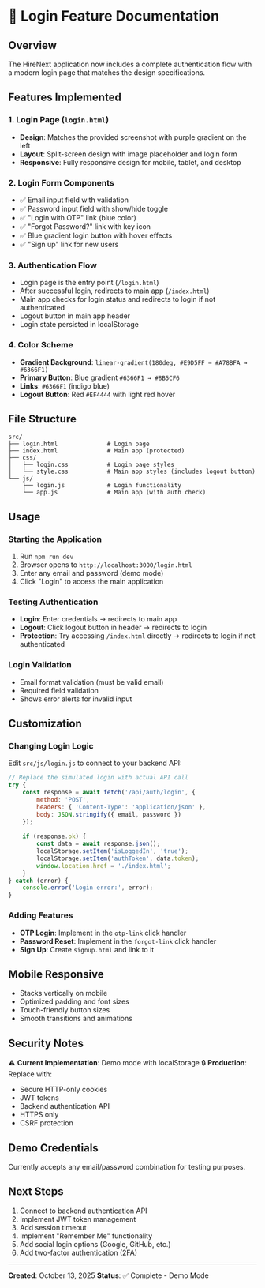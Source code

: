 # 🔐 Login Feature Documentation

## Overview
The HireNext application now includes a complete authentication flow with a modern login page that matches the design specifications.

## Features Implemented

### 1. Login Page (`login.html`)
- **Design**: Matches the provided screenshot with purple gradient on the left
- **Layout**: Split-screen design with image placeholder and login form
- **Responsive**: Fully responsive design for mobile, tablet, and desktop

### 2. Login Form Components
- ✅ Email input field with validation
- ✅ Password input field with show/hide toggle
- ✅ "Login with OTP" link (blue color)
- ✅ "Forgot Password?" link with key icon
- ✅ Blue gradient login button with hover effects
- ✅ "Sign up" link for new users

### 3. Authentication Flow
- Login page is the entry point (`/login.html`)
- After successful login, redirects to main app (`/index.html`)
- Main app checks for login status and redirects to login if not authenticated
- Logout button in main app header
- Login state persisted in localStorage

### 4. Color Scheme
- **Gradient Background**: `linear-gradient(180deg, #E9D5FF → #A78BFA → #6366F1)`
- **Primary Button**: Blue gradient `#6366F1 → #8B5CF6`
- **Links**: `#6366F1` (indigo blue)
- **Logout Button**: Red `#EF4444` with light red hover

## File Structure

```
src/
├── login.html              # Login page
├── index.html              # Main app (protected)
├── css/
│   ├── login.css           # Login page styles
│   └── style.css           # Main app styles (includes logout button)
└── js/
    ├── login.js            # Login functionality
    └── app.js              # Main app (with auth check)
```

## Usage

### Starting the Application
1. Run `npm run dev`
2. Browser opens to `http://localhost:3000/login.html`
3. Enter any email and password (demo mode)
4. Click "Login" to access the main application

### Testing Authentication
- **Login**: Enter credentials → redirects to main app
- **Logout**: Click logout button in header → redirects to login
- **Protection**: Try accessing `/index.html` directly → redirects to login if not authenticated

### Login Validation
- Email format validation (must be valid email)
- Required field validation
- Shows error alerts for invalid input

## Customization

### Changing Login Logic
Edit `src/js/login.js` to connect to your backend API:

```javascript
// Replace the simulated login with actual API call
try {
    const response = await fetch('/api/auth/login', {
        method: 'POST',
        headers: { 'Content-Type': 'application/json' },
        body: JSON.stringify({ email, password })
    });
    
    if (response.ok) {
        const data = await response.json();
        localStorage.setItem('isLoggedIn', 'true');
        localStorage.setItem('authToken', data.token);
        window.location.href = './index.html';
    }
} catch (error) {
    console.error('Login error:', error);
}
```

### Adding Features
- **OTP Login**: Implement in the `otp-link` click handler
- **Password Reset**: Implement in the `forgot-link` click handler
- **Sign Up**: Create `signup.html` and link to it

## Mobile Responsive
- Stacks vertically on mobile
- Optimized padding and font sizes
- Touch-friendly button sizes
- Smooth transitions and animations

## Security Notes
⚠️ **Current Implementation**: Demo mode with localStorage
🔒 **Production**: Replace with:
- Secure HTTP-only cookies
- JWT tokens
- Backend authentication API
- HTTPS only
- CSRF protection

## Demo Credentials
Currently accepts any email/password combination for testing purposes.

## Next Steps
1. Connect to backend authentication API
2. Implement JWT token management
3. Add session timeout
4. Implement "Remember Me" functionality
5. Add social login options (Google, GitHub, etc.)
6. Add two-factor authentication (2FA)

---

**Created**: October 13, 2025
**Status**: ✅ Complete - Demo Mode
